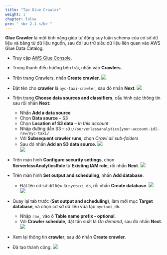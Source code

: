 ```yaml
---
title: "Tạo Glue Crawler"
weight: 1
chapter: false
pre: " <b> 2.1 </b> "
---
```


**Glue Crawler** là một tính năng giúp tự động suy luận schema của cơ sở dữ liệu và bảng từ dữ liệu nguồn, sau đó lưu trữ siêu dữ liệu liên quan vào AWS Glue Data Catalog.

- Truy cập [AWS Glue Console](https://ap-southeast-1.console.aws.amazon.com/glue/home?region=ap-southeast-1#/v2/getting-started).
- Trong thanh điều hướng bên trái, nhấn vào **Crawlers**.
- Trên trang Crawlers, nhấn **Create crawler**.
![](../../images/2.discover/2.1-01.png)

- Đặt tên cho **crawler** là `nyc-taxi-crawler`, sau đó nhấn **Next**.
![](../../images/2.discover/2.1-02.png)

- Trên trang **Choose data sources and classifiers**, cấu hình các thông tin sau rồi nhấn **Next**:
  - Nhấn **Add a data source**
  - Chọn **Data source** – S3  
  - Chọn **Location of S3 data** – *In this account*  
  - Nhập đường dẫn S3 – `s3://serverlessanalytics[your-account-id]-raw/nyc-taxi/`  
  - Với **Subsequent crawler runs**, chọn *Crawl all sub-folders*
  - Sau đó nhấn **Add an S3 data source.**
![](../../images/2.discover/03.png)  
![](../../images/2.discover/04.png)

- Trên màn hình **Configure security settings**, chọn **ServerlessAnalyticsRole** từ **Existing IAM role**, rồi nhấn **Next**.
![](../../images/2.discover/05.png)

- Trên màn hình **Set output and scheduling**, nhấn **Add database**.
  - Đặt tên cơ sở dữ liệu là `nyctaxi_db`, rồi nhấn **Create database**.
![](../../images/2.discover/06.png)  
![](../../images/2.discover/07.png)

- Quay lại tab trước (**Set output and scheduling**), làm mới mục **Target database**, và chọn cơ sở dữ liệu vừa tạo `nyctaxi_db`.
  - Nhập `raw_` vào ô **Table name prefix - optional**.  
  - Với **Crawler schedule**, đặt tần suất là *On demand*, sau đó nhấn **Next**.
![](../../images/2.discover/08.png)

- Xem lại thông tin **crawler**, sau đó nhấn **Create crawler**.  
- Đã tạo thành công.
![](../../images/2.discover/09.png)
